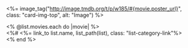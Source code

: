 <%= image_tag("http://image.tmdb.org/t/p/w185/#{movie.poster_url}", class: "card-img-top", alt: "Image") %>


<div class="cards">
   <% @list.movies.each do |movie| %>
    <div class="card-category">
      <%# <%= link_to list.name, list_path(list), class: "list-category-link"%>
    </div>
  <% end %>
</div>
